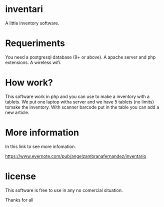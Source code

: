 # inventari
A little inventory software.

# Requeriments
You need a postgresql database (9+ or above).
A apache server and php extensions.
A wireless wifi.

# How work?
This software work in php and you can use to make a inventory with a tablets. 
We put one laptop witha server and we have 5 tablets (no limits) tomake the inventory. 
With scanner barcode put in the table you can add a new article.


# More information
In this link to see more infomation.

https://www.evernote.com/pub/angelzambranafernandez/inventario

# license
This software is free to use in any no comercial situation.

Thanks for all

